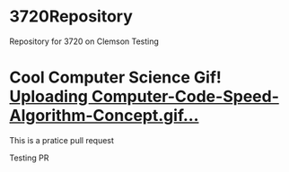 # 3720Repository
Repository for 3720 on Clemson
Testing


Cool Computer Science Gif!
[Uploading Computer-Code-Speed-Algorithm-Concept.gif…]()
=======
This is a pratice pull request

Testing PR
